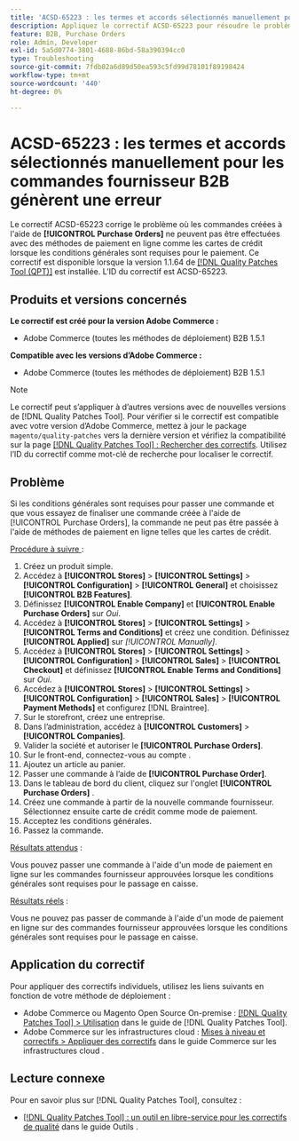 ```yaml
---
title: 'ACSD-65223 : les termes et accords sélectionnés manuellement pour les commandes fournisseur B2B génèrent une erreur'
description: Appliquez le correctif ACSD-65223 pour résoudre le problème d'Adobe Commerce où les commandes créées à l'aide de [!UICONTROL Purchase Orders] ne peuvent pas être exécutées avec des méthodes de paiement en ligne telles que les cartes de crédit lorsque les conditions générales sont requises pour le paiement.
feature: B2B, Purchase Orders
role: Admin, Developer
exl-id: 5a5d0774-3801-4688-86bd-58a390394cc0
type: Troubleshooting
source-git-commit: 7fdb02a6d89d50ea593c5fd99d78101f89198424
workflow-type: tm+mt
source-wordcount: '440'
ht-degree: 0%

---
```


# ACSD-65223 : les termes et accords sélectionnés manuellement pour les commandes fournisseur B2B génèrent une erreur

Le correctif ACSD-65223 corrige le problème où les commandes créées à l&#39;aide de **[!UICONTROL Purchase Orders]** ne peuvent pas être effectuées avec des méthodes de paiement en ligne comme les cartes de crédit lorsque les conditions générales sont requises pour le paiement. Ce correctif est disponible lorsque la version 1.1.64 de [[!DNL Quality Patches Tool (QPT)]](/help/tools/quality-patches-tool/quality-patches-tool-to-self-serve-quality-patches.md) est installée. L’ID du correctif est ACSD-65223.

## Produits et versions concernés

**Le correctif est créé pour la version Adobe Commerce :**

* Adobe Commerce (toutes les méthodes de déploiement) B2B 1.5.1

**Compatible avec les versions d’Adobe Commerce :**

* Adobe Commerce (toutes les méthodes de déploiement) B2B 1.5.1

>[!NOTE]
>
>Le correctif peut s’appliquer à d’autres versions avec de nouvelles versions de [!DNL Quality Patches Tool]. Pour vérifier si le correctif est compatible avec votre version d’Adobe Commerce, mettez à jour le package `magento/quality-patches` vers la dernière version et vérifiez la compatibilité sur la page [[!DNL Quality Patches Tool] : Rechercher des correctifs](https://experienceleague.adobe.com/tools/commerce-quality-patches/index.html?lang=fr). Utilisez l’ID du correctif comme mot-clé de recherche pour localiser le correctif.

## Problème

Si les conditions générales sont requises pour passer une commande et que vous essayez de finaliser une commande créée à l&#39;aide de [!UICONTROL Purchase Orders], la commande ne peut pas être passée à l&#39;aide de méthodes de paiement en ligne telles que les cartes de crédit.

<u>Procédure à suivre </u> :

1. Créez un produit simple.
1. Accédez à **[!UICONTROL Stores]** > **[!UICONTROL Settings]** > **[!UICONTROL Configuration]** > **[!UICONTROL General]** et choisissez **[!UICONTROL B2B Features]**.
1. Définissez **[!UICONTROL Enable Company]** et **[!UICONTROL Enable Purchase Orders]** sur *Oui*.
1. Accédez à **[!UICONTROL Stores]** > **[!UICONTROL Settings]** > **[!UICONTROL Terms and Conditions]** et créez une condition. Définissez **[!UICONTROL Applied]** sur *[!UICONTROL Manually]*.
1. Accédez à **[!UICONTROL Stores]** > **[!UICONTROL Settings]** > **[!UICONTROL Configuration]** > **[!UICONTROL Sales]** > **[!UICONTROL Checkout]** et définissez **[!UICONTROL Enable Terms and Conditions]** sur *Oui*.
1. Accédez à **[!UICONTROL Stores]** > **[!UICONTROL Settings]** > **[!UICONTROL Configuration]** > **[!UICONTROL Sales]** > **[!UICONTROL Payment Methods]** et configurez [!DNL Braintree].
1. Sur le storefront, créez une entreprise.
1. Dans l’administration, accédez à **[!UICONTROL Customers]** > **[!UICONTROL Companies]**.
1. Valider la société et autoriser le **[!UICONTROL Purchase Orders]**.
1. Sur le front-end, connectez-vous au compte .
1. Ajoutez un article au panier.
1. Passer une commande à l’aide de **[!UICONTROL Purchase Order]**.
1. Dans le tableau de bord du client, cliquez sur l&#39;onglet **[!UICONTROL Purchase Orders]** .
1. Créez une commande à partir de la nouvelle commande fournisseur. Sélectionnez ensuite carte de crédit comme mode de paiement.
1. Acceptez les conditions générales.
1. Passez la commande.

<u>Résultats attendus</u> :

Vous pouvez passer une commande à l&#39;aide d&#39;un mode de paiement en ligne sur les commandes fournisseur approuvées lorsque les conditions générales sont requises pour le passage en caisse.

<u>Résultats réels</u> :

Vous ne pouvez pas passer de commande à l&#39;aide d&#39;un mode de paiement en ligne sur des commandes fournisseur approuvées lorsque les conditions générales sont requises pour le passage en caisse.

## Application du correctif

Pour appliquer des correctifs individuels, utilisez les liens suivants en fonction de votre méthode de déploiement :

* Adobe Commerce ou Magento Open Source On-premise : [[!DNL Quality Patches Tool] > Utilisation](/help/tools/quality-patches-tool/usage.md) dans le guide de [!DNL Quality Patches Tool].
* Adobe Commerce sur les infrastructures cloud : [Mises à niveau et correctifs > Appliquer des correctifs](https://experienceleague.adobe.com/docs/commerce-cloud-service/user-guide/develop/upgrade/apply-patches.html?lang=fr) dans le guide Commerce sur les infrastructures cloud .

## Lecture connexe

Pour en savoir plus sur [!DNL Quality Patches Tool], consultez :

* [[!DNL Quality Patches Tool] : un outil en libre-service pour les correctifs de qualité](/help/tools/quality-patches-tool/quality-patches-tool-to-self-serve-quality-patches.md) dans le guide Outils .
